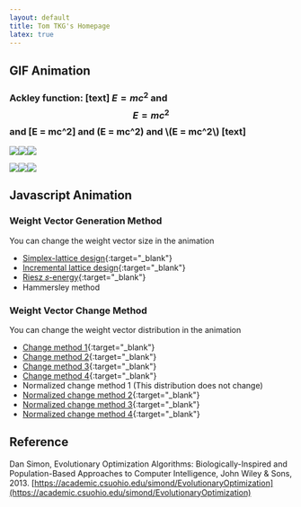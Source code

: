 ```yaml
---
layout: default
title: Tom TKG's Homepage
latex: true
---
```


## GIF Animation
### Ackley function: [text] $E = mc^2$ and $$E = mc^2$$ and \[E = mc^2\] and \(E = mc^2\) and \\(E = mc^2\\) [text]
<a href="animation/AckleyGA.gif"><img src="animation/AckleyGA.gif"></a><a href="animation/AckleyEP.gif"><img src="animation/AckleyEP.gif"></a><a href="animation/AckleyPBIL.gif"><img src="animation/AckleyPBIL.gif"></a>

<a href="animation/AckleyDE.gif"><img src="animation/AckleyDE.gif"></a><a href="animation/AckleyPSO.gif"><img src="animation/AckleyPSO.gif"></a><a href="animation/AckleyAS.gif"><img src="animation/AckleyAS.gif"></a>

## Javascript Animation
### Weight Vector Generation Method
You can change the weight vector size in the animation
* [Simplex-lattice design](animation/SLD.html){:target="_blank"}
* [Incremental lattice design](animation/ILD.html){:target="_blank"}
* [Riesz 𝑠-energy](animation/Energy.html){:target="_blank"}
* Hammersley method

### Weight Vector Change Method
You can change the weight vector distribution in the animation
* [Change method 1](animation/Change1.html){:target="_blank"}
* [Change method 2](animation/Change2.html){:target="_blank"}
* [Change method 3](animation/Change3.html){:target="_blank"}
* [Change method 4](animation/Change4.html){:target="_blank"}
* Normalized change method 1 (This distribution does not change)
* [Normalized change method 2](animation/NChange2.html){:target="_blank"}
* [Normalized change method 3](animation/NChange3.html){:target="_blank"}
* [Normalized change method 4](animation/NChange4.html){:target="_blank"}

## Reference 
Dan Simon, Evolutionary Optimization Algorithms: Biologically-Inspired and Population-Based Approaches to Computer Intelligence, John Wiley & Sons, 2013.
[https://academic.csuohio.edu/simond/EvolutionaryOptimization](https://academic.csuohio.edu/simond/EvolutionaryOptimization)  